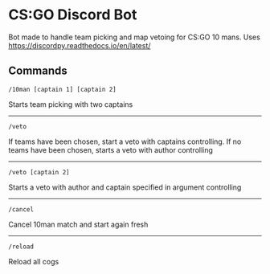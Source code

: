 # CS:GO Discord Bot

Bot made to handle team picking and map vetoing for CS:GO 10 mans. Uses https://discordpy.readthedocs.io/en/latest/

## Commands

`/10man [captain 1] [captain 2]`

Starts team picking with two captains

---

`/veto`

If teams have been chosen, start a veto with captains controlling. If no teams have been chosen, starts a veto with author controlling

---

`/veto [captain 2]`

Starts a veto with author and captain specified in argument controlling

---

`/cancel`

Cancel 10man match and start again fresh

---

`/reload`

Reload all cogs
